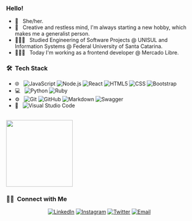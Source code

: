 <h3>Hello!  </h3>

- 🌈 &nbsp; She/her.
- 🔮 &nbsp; Creative and restless mind, I'm always starting a new hobby, which makes me a generalist person.
- 👩🏻‍🎓 &nbsp; Studied Engineering of Software Projects @ UNISUL and Information Systems @ Federal University of Santa Catarina. 
- 👩🏻‍💻 &nbsp; Today I'm working as a frontend developer @ Mercado Libre.


<h3> 🛠 &nbsp;Tech Stack</h3>

- 🌐 &nbsp;
  ![JavaScript](https://img.shields.io/badge/-JavaScript-333333?style=flat&logo=javascript)
  ![Node.js](https://img.shields.io/badge/-Node.js-333333?style=flat&logo=Node.js)
  ![React](https://img.shields.io/badge/-React-333333?style=flat&logo=react)
  ![HTML5](https://img.shields.io/badge/-HTML5-333333?style=flat&logo=HTML5)
  ![CSS](https://img.shields.io/badge/-CSS-333333?style=flat&logo=CSS3&logoColor=1572B6)
  ![Bootstrap](https://img.shields.io/badge/-Bootstrap-333333?style=flat&logo=bootstrap&logoColor=563D7C)
- 💻 &nbsp;
  ![Python](https://img.shields.io/badge/-Python-333333?style=flat&logo=python)
  ![Ruby](https://img.shields.io/badge/-Ruby-333333?style=flat&logo=Ruby&logoColor=CC342D)
- ⚙️ &nbsp;
  ![Git](https://img.shields.io/badge/-Git-333333?style=flat&logo=git)
  ![GitHub](https://img.shields.io/badge/-GitHub-333333?style=flat&logo=github)
  ![Markdown](https://img.shields.io/badge/-Markdown-333333?style=flat&logo=markdown)
  ![Swagger](https://img.shields.io/badge/-Swagger-333333?style=flat&logo=swagger&logoColor=#85EA2D)
- 🔧 &nbsp;
  ![Visual Studio Code](https://img.shields.io/badge/-Visual%20Studio%20Code-333333?style=flat&logo=visual-studio-code&logoColor=007ACC)

<br/>

<a href="https://github.com/AVS1508">
  <img height="180em" src="https://github-readme-stats.vercel.app/api/top-langs/?username=polinelottin&theme=buefy&layout=compact" />
</a>

<br/>

<h3> 🤝🏻 &nbsp;Connect with Me </h3>

<p align="center">
<a href="https://www.linkedin.com/in/polinelottin/"><img alt="LinkedIn" src="https://img.shields.io/badge/LinkedIn-Poline%20Lottin-blue?style=flat-square&logo=linkedin"></a>
<a href="https://www.instagram.com/____poline/"><img alt="Instagram" src="https://img.shields.io/badge/Intagram-____poline-blue?style=flat-square&logo=instagram"></a>
<a href="https://twitter.com/____poline"><img alt="Twitter" src="https://img.shields.io/badge/Twitter-____poline-blue?style=flat-square&logo=twitter"></a>
<a href="mailto:lottinp@gmail.com"><img alt="Email" src="https://img.shields.io/badge/Email-lottinp-blue?style=flat-square&logo=gmail"></a>
</p>